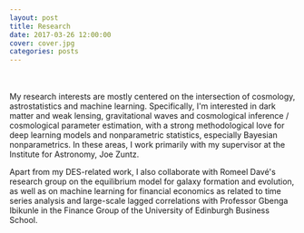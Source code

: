 ```yaml
---
layout: post
title: Research
date: 2017-03-26 12:00:00
cover: cover.jpg
categories: posts
---
```


<br><br>
My research interests are mostly centered on the intersection of cosmology, astrostatistics and machine learning. Specifically, I'm interested in dark matter and weak lensing, gravitational waves and cosmological inference / cosmological parameter estimation, with a strong methodological love for deep learning models and nonparametric statistics, especially Bayesian nonparametrics. In these areas, I work primarily with my supervisor at the Institute for Astronomy, Joe Zuntz.

Apart from my DES-related work, I also collaborate with Romeel Davé's research group on the equilibrium model for galaxy formation and evolution, as well as on machine learning for financial economics as related to time series analysis and large-scale lagged correlations with Professor Gbenga Ibikunle in the Finance Group of the University of Edinburgh Business School.

